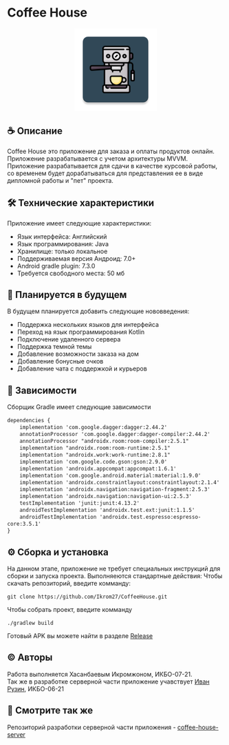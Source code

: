 # Coffee House
<p align="center">
  <img src="./app/src/main/res/mipmap-xxxhdpi/ic_launcher_coffee.png" />
</p>

## ☕ Описание
Coffee House это приложение для заказа и оплаты продуктов онлайн. Приложение разрабатывается с учетом архитектуры MVVM. Приложение разрабатывается для сдачи в качестве курсовой работы, со временем будет дорабатываться для представления ее в виде дипломной работы и "пет" проекта. 

## 🛠️ Технические характеристики
Приложение имеет следующие характеристики:

* Язык интерфейса: Английский
* Язык программирования: Java
* Хранилище: только локальное
* Поддерживаемая версия Андроид: 7.0+
* Android gradle plugin: 7.3.0
* Требуется свободного места: 50 мб

## 🔭 Планируется в будущем
В будущем планируется добавить следующие нововведения:

* Поддержка нескольких языков для интерфейса
* Переход на язык программирования Kotlin
* Подключение удаленного сервера
* Поддержка темной темы
* Добавление возможности заказа на дом
* Добавление бонусные очков
* Добавление чата с поддержкой и курьеров

## 🔑 Зависимости
Сборщик Gradle имеет следующие зависимости

```
dependencies {
    implementation 'com.google.dagger:dagger:2.44.2'
    annotationProcessor 'com.google.dagger:dagger-compiler:2.44.2'
    annotationProcessor "androidx.room:room-compiler:2.5.1"
    implementation "androidx.room:room-runtime:2.5.1"
    implementation "androidx.work:work-runtime:2.8.1"
    implementation 'com.google.code.gson:gson:2.9.0'
    implementation 'androidx.appcompat:appcompat:1.6.1'
    implementation 'com.google.android.material:material:1.9.0'
    implementation 'androidx.constraintlayout:constraintlayout:2.1.4'
    implementation 'androidx.navigation:navigation-fragment:2.5.3'
    implementation 'androidx.navigation:navigation-ui:2.5.3'
    testImplementation 'junit:junit:4.13.2'
    androidTestImplementation 'androidx.test.ext:junit:1.1.5'
    androidTestImplementation 'androidx.test.espresso:espresso-core:3.5.1'
}
```

## ⚙️ Сборка и установка
На данном этапе, приложение не требует специальных инструкций для сборки и запуска проекта. Выполняеются стандартные действия:
Чтобы скачать репозиторий, введите комманду:
```
git clone https://github.com/Ikrom27/CoffeeHouse.git
```
Чтобы собрать проект, введите комманду
```
./gradlew build
```
Готовый APK вы можете найти в разделе [Release](https://github.com/Ikrom27/CoffeeHouse/releases)

## ©️ Авторы
Работа выполняется Хасанбаевым Икромжоном, ИКБО-07-21.<br>
Так же в разработке серверной части приложение учавствует [Иван Рузин](https://github.com/echoeszzz), ИКБО-06-21

## 🔬 Смотрите так же
Репозиторий разработки серверной части приложения - [coffee-house-server](https://github.com/echoeszzz/coffee-house-server)
